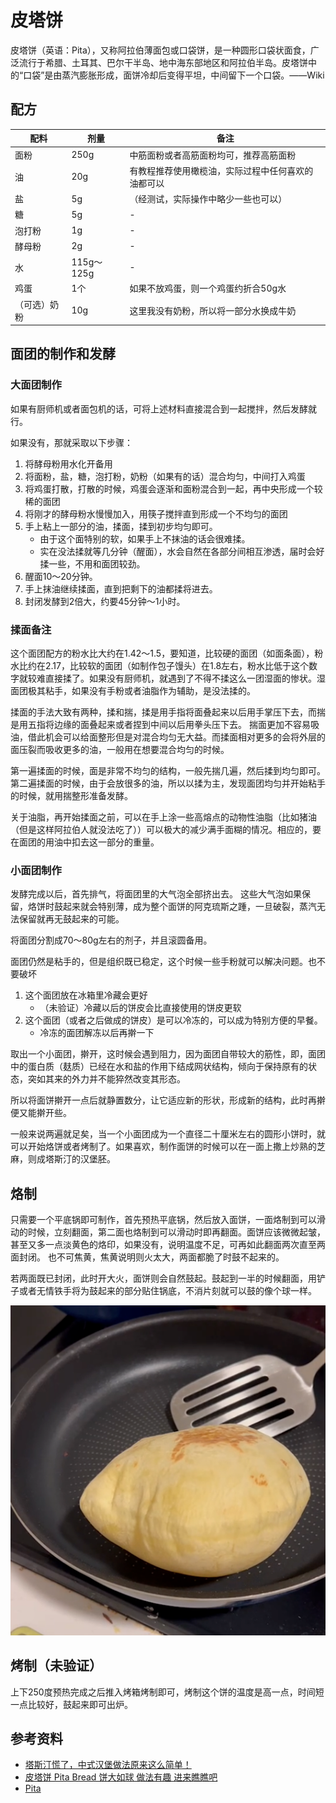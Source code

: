 # 皮塔饼

皮塔饼（英语：Pita），又称阿拉伯薄面包或口袋饼，是一种圆形口袋状面食，广泛流行于希腊、土耳其、巴尔干半岛、地中海东部地区和阿拉伯半岛。皮塔饼中的“口袋”是由蒸汽膨胀形成，面饼冷却后变得平坦，中间留下一个口袋。——Wiki

## 配方

| 配料         | 剂量       | 备注                                               |
| ------------ | ---------- | -------------------------------------------------- |
| 面粉         | 250g       | 中筋面粉或者高筋面粉均可，推荐高筋面粉             |
| 油           | 20g        | 有教程推荐使用橄榄油，实际过程中任何喜欢的油都可以 |
| 盐           | 5g         | （经测试，实际操作中略少一些也可以）               |
| 糖           | 5g         | -                                                  |
| 泡打粉       | 1g         | -                                                  |
| 酵母粉       | 2g         | -                                                  |
| 水           | 115g～125g | -                                                  |
| 鸡蛋         | 1个        | 如果不放鸡蛋，则一个鸡蛋约折合50g水                |
| （可选）奶粉 | 10g        | 这里我没有奶粉，所以将一部分水换成牛奶             |

## 面团的制作和发酵

### 大面团制作

如果有厨师机或者面包机的话，可将上述材料直接混合到一起搅拌，然后发酵就行。

如果没有，那就采取以下步骤：

1. 将酵母粉用水化开备用
2. 将面粉，盐，糖，泡打粉，奶粉（如果有的话）混合均匀，中间打入鸡蛋
3. 将鸡蛋打散，打散的时候，鸡蛋会逐渐和面粉混合到一起，再中央形成一个较稀的面团
4. 将刚才的酵母粉水慢慢加入，用筷子搅拌直到形成一个不均匀的面团
5. 手上粘上一部分的油，揉面，揉到初步均匀即可。
   * 由于这个面特别的软，如果手上不抹油的话会很难揉。
   * 实在没法揉就等几分钟（醒面），水会自然在各部分间相互渗透，届时会好揉一些，不用和面团较劲。
6. 醒面10～20分钟。
7. 手上抹油继续揉面，直到把剩下的油都揉将进去。
8. 封闭发酵到2倍大，约要45分钟～1小时。

### 揉面备注

这个面团配方的粉水比大约在1.42～1.5，要知道，比较硬的面团（如面条面），粉水比约在2.17，比较软的面团（如制作包子馒头）在1.8左右，粉水比低于这个数字就较难直接揉了。如果没有厨师机，就遇到了不得不揉这么一团湿面的惨状。湿面团极其粘手，如果没有手粉或者油脂作为辅助，是没法揉的。

揉面的手法大致有两种，揉和揣，揉是用手指将面叠起来以后用手掌压下去，而揣是用五指将边缘的面叠起来或者捏到中间以后用拳头压下去。
揣面更加不容易吸油，借此机会可以给面整形但是对混合均匀无大益。而揉面相对更多的会将外层的面压裂而吸收更多的油，一般用在想要混合均匀的时候。

第一遍揉面的时候，面是非常不均匀的结构，一般先揣几遍，然后揉到均匀即可。
第二遍揉面的时候，由于会放很多的油，所以以揉为主，发现面团均匀并开始粘手的时候，就用揣整形准备发酵。

关于油脂，再开始揉面之前，可以在手上涂一些高熔点的动物性油脂（比如猪油（但是这样阿拉伯人就没法吃了））可以极大的减少满手面糊的情况。相应的，要在面团的用油中扣去这一部分的重量。

### 小面团制作

发酵完成以后，首先排气，将面团里的大气泡全部挤出去。
这些大气泡如果保留，烙饼时鼓起来就会特别薄，成为整个面饼的阿克琉斯之踵，一旦破裂，蒸汽无法保留就再无鼓起来的可能。

将面团分割成70～80g左右的剂子，并且滚圆备用。

面团仍然是粘手的，但是组织既已稳定，这个时候一些手粉就可以解决问题。也不要破坏

1. 这个面团放在冰箱里冷藏会更好
   * （未验证）冷藏以后的饼皮会比直接使用的饼皮更软
2. 这个面团（或者之后做成的饼皮）是可以冷冻的，可以成为特别方便的早餐。
   * 冷冻的面团解冻以后再擀一下

取出一个小面团，擀开，这时候会遇到阻力，因为面团自带较大的筋性，即，面团中的蛋白质（麸质）已经在水和盐的作用下结成网状结构，倾向于保持原有的状态，突如其来的外力并不能猝然改变其形态。

所以将面饼擀开一点后就静置数分，让它适应新的形状，形成新的结构，此时再擀便又能擀开些。

一般来说两遍就足矣，当一个小面团成为一个直径二十厘米左右的圆形小饼时，就可以开始烙饼或者烤制了。如果喜欢，制作面饼的时候可以在一面上撒上炒熟的芝麻，则成塔斯汀的汉堡胚。

## 烙制

只需要一个平底锅即可制作，首先预热平底锅，然后放入面饼，一面烙制到可以滑动的时候，立刻翻面，第二面也烙制到可以滑动时即再翻面。面饼应该微微起皱，甚至又多一点淡黄色的烙印，如果没有，说明温度不足，可再如此翻面两次直至两面封闭。
也不可焦黄，焦黄说明则火太大，两面都脆了时鼓不起来的。

若两面既已封闭，此时开大火，面饼则会自然鼓起。鼓起到一半的时候翻面，用铲子或者无情铁手将为鼓起来的部分贴住锅底，不消片刻就可以鼓的像个球一样。

![](../img/2023-03-04-17-13-05.png)

## 烤制（未验证）

上下250度预热完成之后推入烤箱烤制即可，烤制这个饼的温度是高一点，时间短一点比较好，鼓起来即可出炉。


## 参考资料

- [塔斯汀慌了，中式汉堡做法原来这么简单！](https://www.bilibili.com/video/BV1Jx4y1c7sm/)
- [皮塔饼 Pita Bread 饼大如球 做法有趣 进来瞧瞧吧](https://youtu.be/_zVEKAtqfvk)
- [Pita](https://en.wikipedia.org/wiki/Pita)